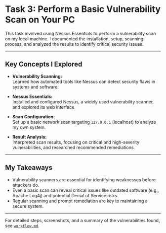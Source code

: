 # Task 3: Perform a Basic Vulnerability Scan on Your PC

This task involved using Nessus Essentials to perform a vulnerability scan on my local machine. I documented the installation, setup, scanning process, and analyzed the results to identify critical security issues.

---

## Key Concepts I Explored

- **Vulnerability Scanning:**  
  Learned how automated tools like Nessus can detect security flaws in systems and software.

- **Nessus Essentials:**  
  Installed and configured Nessus, a widely used vulnerability scanner, and explored its web interface.

- **Scan Configuration:**  
  Set up a basic network scan targeting `127.0.0.1` (localhost) to analyze my own system.

- **Result Analysis:**  
  Interpreted scan results, focusing on critical and high-severity vulnerabilities, and researched recommended remediations.

---

## My Takeaways

- Vulnerability scanners are essential for identifying weaknesses before attackers do.
- Even a basic scan can reveal critical issues like outdated software (e.g., Apache Log4j) and potential Denial of Service risks.
- Regular scanning and prompt remediation are key to maintaining a secure system.

---

For detailed steps, screenshots, and a summary of the vulnerabilities found, see [`workflow.md`](workflow.md).
